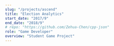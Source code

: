 ```yaml
---
slug: "/projects/ascend"
title: "Election Analytics"
start_date: "2017/9"
end_date: "2018/9"
# repo: "https://github.com/Zehua-Chen/cpp-json"
role: "Game Developer"
overview: "Student Game Project"
---
```

